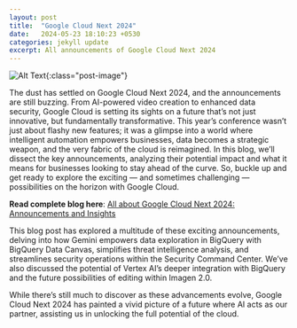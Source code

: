 ```yaml
---
layout: post
title:  "Google Cloud Next 2024"
date:   2024-05-23 18:10:23 +0530
categories: jekyll update
excerpt: All announcements of Google Cloud Next 2024
---
```


![Alt Text](/assets/images/gcp.png){:class="post-image"}

The dust has settled on Google Cloud Next 2024, and the announcements are still buzzing. From AI-powered video creation to enhanced data security, Google Cloud is setting its sights on a future that’s not just innovative, but fundamentally transformative. This year’s conference wasn’t just about flashy new features; it was a glimpse into a world where intelligent automation empowers businesses, data becomes a strategic weapon, and the very fabric of the cloud is reimagined. In this blog, we’ll dissect the key announcements, analyzing their potential impact and what it means for businesses looking to stay ahead of the curve. So, buckle up and get ready to explore the exciting — and sometimes challenging — possibilities on the horizon with Google Cloud.

__Read complete blog here__: 
[All about Google Cloud Next 2024: Announcements and Insights](https://medium.com/@mohtasham9/all-about-google-cloud-next-2024-announcements-and-insights-d1d29e37c2e2)

This blog post has explored a multitude of these exciting announcements, delving into how Gemini empowers data exploration in BigQuery with BigQuery Data Canvas, simplifies threat intelligence analysis, and streamlines security operations within the Security Command Center. We’ve also discussed the potential of Vertex AI’s deeper integration with BigQuery and the future possibilities of editing within Imagen 2.0.

While there’s still much to discover as these advancements evolve, Google Cloud Next 2024 has painted a vivid picture of a future where AI acts as our partner, assisting us in unlocking the full potential of the cloud.
